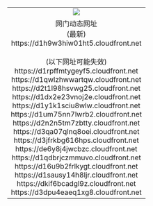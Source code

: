﻿<table>
  <tr></tr>
  <tr><td colspan=2 align=center><img src="https://d1h9w3hiw01ht5.cloudfront.net/Up/oGate.jpg" /></td></tr>
  <tr><td colspan=2 align=center>网门动态网址<br/>(最新)
<br>https://d1h9w3hiw01ht5.cloudfront.net
<br/><br/>(以下网址可能失效)
<br>https://d1rpffmtygeyf5.cloudfront.net
<br>https://d1qwlzhwwartqw.cloudfront.net
<br>https://d2t1l98hsvwg25.cloudfront.net
<br>https://d1dx2e23vnoj2e.cloudfront.net
<br>https://d1y1k1sciu8wlw.cloudfront.net
<br>https://d1um75nn7lwrb2.cloudfront.net
<br>https://d2n2n5tm7zbtty.cloudfront.net
<br>https://d3qa07qlnq8oei.cloudfront.net
<br>https://d3jfrkbg616hps.cloudfront.net
<br>https://de6y8j4jwcbzc.cloudfront.net
<br>https://d1qdbrjczmmuvo.cloudfront.net
<br>https://d16u9b2frlkygt.cloudfront.net
<br>https://d1sausy14h8ljr.cloudfront.net
<br>https://dkif6bcadgl9z.cloudfront.net
<br>https://d3dpu4eaeq1xg8.cloudfront.net
    </td>
  </tr>
</table>
